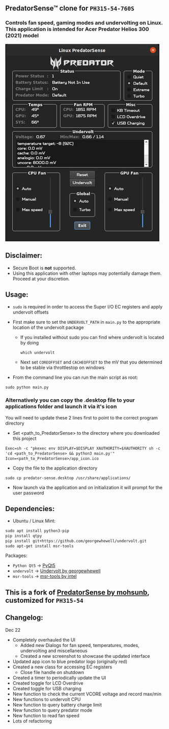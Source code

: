 ## PredatorSense™ clone for ```PH315-54-760S```
### Controls fan speed, gaming modes and undervolting on Linux. This application is intended for Acer Predator Helios 300 (2021) model

![Predator Sense](LinuxPredatorSense.png)

## Disclaimer:
* Secure Boot is **not** supported.
* Using this application with other laptops may potentially damage them. Proceed at your discretion.

## Usage:
- ```sudo``` is required in order to access the Super I/O EC registers and apply undervolt offsets

- First make sure to set the ```UNDERVOLT_PATH``` in ```main.py``` to the appropriate location of the undervolt package
  - If you installed without sudo you can find where undervolt is located by doing
    ```
    which undervolt
    ```
  - Next set ```COREOFFSET``` and ```CACHEOFFSET``` to the mV that you determined to be stable via throttlestop on windows

 - From the command line you can run the main script as root:
```
sudo python main.py
```

### Alternatively you can copy the .desktop file to your applications folder and launch it via it's icon

You will need to update these 2 lines first to point to the correct program directory
 - Set <path_to_PredatorSense> to the directory where you downloaded this project
```
Exec=sh -c "pkexec env DISPLAY=$DISPLAY XAUTHORITY=$XAUTHORITY sh -c 'cd <path_to_PredatorSense> && python3 main.py'"
Icon=<path_to_PredatorSense>/app_icon.ico
```
 - Copy the file to the application directory

```
sudo cp predator-sense.desktop /usr/share/applications/
```
 - Now launch via the application and on initialization it will prompt for the user password

## Dependencies:
* Ubuntu / Linux Mint:
```
sudo apt install python3-pip
pip install qtpy
pip install git+https://github.com/georgewhewell/undervolt.git
sudo apt-get install msr-tools
```

Packages:
* ```Python Qt5``` -> [PyQt5](https://pypi.org/project/PyQt5/)
* ```undervolt``` -> [Undervolt by georgewhewell](https://github.com/georgewhewell/undervolt)
* ```msr-tools``` -> [msr-tools by intel](https://github.com/intel/msr-tools)

## This is a fork of [PredatorSense by mohsunb](https://github.com/mohsunb/PredatorSense), customized for ```PH315-54```

## Changelog:
Dec 22
- Completely overhauled the UI
  - Added new Dialogs for fan speed, temperatures, modes, undervolting and miscellaneous
  - Created a new screenshot to showcase the updated interface
- Updated app icon to blue predator logo (originally red)
- Created a new class for accessing EC registers
  - Close file handle on shutdown
- Created a timer to periodically update the UI
- Created toggle for LCD Overdrive
- Created toggle for USB charging
- New function to check the current VCORE voltage and record max/min
- New functions to undervolt CPU
- New function to query battery charge limit
- New function to query predator mode
- New function to read fan speed
- Lots of refactoring
